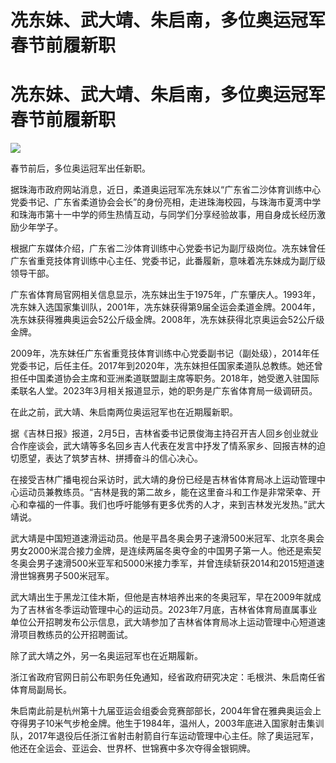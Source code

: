 # 冼东妹、武大靖、朱启南，多位奥运冠军春节前履新职

# 冼东妹、武大靖、朱启南，多位奥运冠军春节前履新职

![](https://inews.gtimg.com/om_bt/OSmKGx_jxZvJPfbKesxuGDonkTs8yYF8y_gL4Jb-N9rSsAA/1000)

春节前后，多位奥运冠军出任新职。

据珠海市政府网站消息，近日，柔道奥运冠军冼东妹以“广东省二沙体育训练中心党委书记、广东省柔道协会会长”的身份亮相，走进珠海校园，与珠海市夏湾中学和珠海市第十一中学的师生热情互动，与同学们分享经验故事，用自身成长经历激励少年学子。

根据广东媒体介绍，广东省二沙体育训练中心党委书记为副厅级岗位。冼东妹曾任广东省重竞技体育训练中心主任、党委书记，此番履新，意味着冼东妹成为副厅级领导干部。

广东省体育局官网相关信息显示，冼东妹出生于1975年，广东肇庆人。1993年，冼东妹入选国家集训队，2001年，冼东妹获得第9届全运会柔道金牌。2004年，冼东妹获得雅典奥运会52公斤级金牌。2008年，冼东妹获得北京奥运会52公斤级金牌。

2009年，冼东妹任广东省重竞技体育训练中心党委副书记（副处级），2014年任党委书记，后任主任。2017年到2020年，冼东妹担任国家柔道队总教练。她还曾担任中国柔道协会主席和亚洲柔道联盟副主席等职务。2018年，她受邀入驻国际柔联名人堂。2023年3月相关报道显示，她的职务是广东省体育局一级调研员。

在此之前，武大靖、朱启南两位奥运冠军也在近期履新职。

据《吉林日报》报道，2月5日，吉林省委书记景俊海主持召开吉人回乡创业就业合作座谈会，武大靖等多名回乡吉人代表在发言中抒发了情系家乡、回报吉林的迫切愿望，表达了筑梦吉林、拼搏奋斗的信心决心。

在接受吉林广播电视台采访时，武大靖的身份已经是吉林省体育局冰上运动管理中心运动员兼教练员。“吉林是我的第二故乡，能在这里奋斗和工作是非常荣幸、开心和幸福的一件事。我们也呼吁能够有更多优秀的人才，来到吉林发光发热。”武大靖说。

武大靖是中国短道速滑运动员。他是平昌冬奥会男子速滑500米冠军、北京冬奥会男女2000米混合接力金牌，是连续两届冬奥夺金的中国男子第一人。他还是索契冬奥会男子速滑500米亚军和5000米接力季军，并曾连续斩获2014和2015短道速滑世锦赛男子500米冠军。

武大靖出生于黑龙江佳木斯，但他是吉林培养出来的冬奥冠军，早在2009年就成为了吉林省冬季运动管理中心的运动员。2023年7月底，吉林省体育局直属事业单位公开招聘发布公示信息，武大靖参加了吉林省体育局冰上运动管理中心短道速滑项目教练员的公开招聘面试。

除了武大靖之外，另一名奥运冠军也在近期履新。

浙江省政府官网日前公布职务任免通知，经省政府研究决定：毛根洪、朱启南任省体育局副局长。

朱启南此前是杭州第十九届亚运会组委会竞赛部部长，2004年曾在雅典奥运会上夺得男子10米气步枪金牌。他生于1984年，温州人，2003年底进入国家射击集训队，2017年退役后任浙江省射击射箭自行车运动管理中心主任。除了奥运冠军，他还在全运会、亚运会、世界杯、世锦赛中多次夺得金银铜牌。


